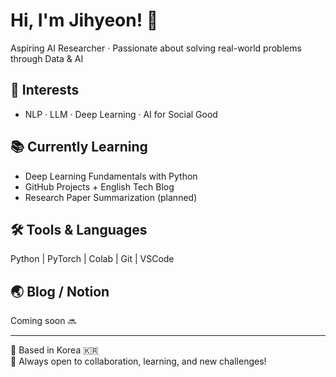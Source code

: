 # Hi, I'm Jihyeon! 🌸  
Aspiring AI Researcher · Passionate about solving real-world problems through Data & AI

## 🔭 Interests
- NLP · LLM · Deep Learning · AI for Social Good

## 📚 Currently Learning
- Deep Learning Fundamentals with Python
- GitHub Projects + English Tech Blog
- Research Paper Summarization (planned)

## 🛠 Tools & Languages
Python | PyTorch | Colab | Git | VSCode

## 🌏 Blog / Notion
Coming soon 🔜

---

📍 Based in Korea 🇰🇷  
🧡 Always open to collaboration, learning, and new challenges!
